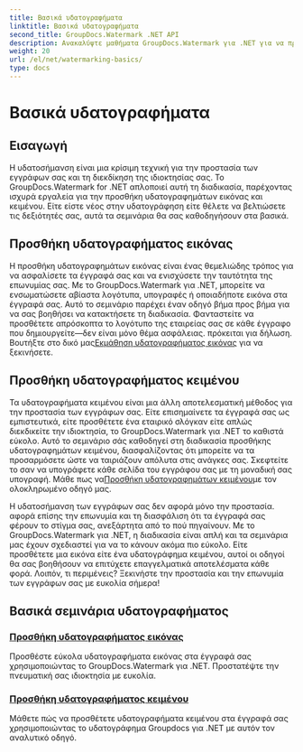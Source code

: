 ```yaml
---
title: Βασικά υδατογραφήματα
linktitle: Βασικά υδατογραφήματα
second_title: GroupDocs.Watermark .NET API
description: Ανακαλύψτε μαθήματα GroupDocs.Watermark για .NET για να προσθέσετε υδατογραφήματα εικόνας και κειμένου χωρίς κόπο. Προστατέψτε τα έγγραφά σας με αυτούς τους εύκολους οδηγούς.
weight: 20
url: /el/net/watermarking-basics/
type: docs
---
```

# Βασικά υδατογραφήματα

## Εισαγωγή
Η υδατοσήμανση είναι μια κρίσιμη τεχνική για την προστασία των εγγράφων σας και τη διεκδίκηση της ιδιοκτησίας σας. Το GroupDocs.Watermark for .NET απλοποιεί αυτή τη διαδικασία, παρέχοντας ισχυρά εργαλεία για την προσθήκη υδατογραφημάτων εικόνας και κειμένου. Είτε είστε νέος στην υδατογράφηση είτε θέλετε να βελτιώσετε τις δεξιότητές σας, αυτά τα σεμινάρια θα σας καθοδηγήσουν στα βασικά.

## Προσθήκη υδατογραφήματος εικόνας

Η προσθήκη υδατογραφημάτων εικόνας είναι ένας θεμελιώδης τρόπος για να ασφαλίσετε τα έγγραφά σας και να ενισχύσετε την ταυτότητα της επωνυμίας σας. Με το GroupDocs.Watermark για .NET, μπορείτε να ενσωματώσετε αβίαστα λογότυπα, υπογραφές ή οποιαδήποτε εικόνα στα έγγραφά σας. Αυτό το σεμινάριο παρέχει έναν οδηγό βήμα προς βήμα για να σας βοηθήσει να κατακτήσετε τη διαδικασία. Φανταστείτε να προσθέτετε απρόσκοπτα το λογότυπο της εταιρείας σας σε κάθε έγγραφο που δημιουργείτε—δεν είναι μόνο θέμα ασφάλειας. πρόκειται για δήλωση. Βουτήξτε στο δικό μας[Εκμάθηση υδατογραφήματος εικόνας](./add-image-watermark/) για να ξεκινήσετε.

## Προσθήκη υδατογραφήματος κειμένου

 Τα υδατογραφήματα κειμένου είναι μια άλλη αποτελεσματική μέθοδος για την προστασία των εγγράφων σας. Είτε επισημαίνετε τα έγγραφά σας ως εμπιστευτικά, είτε προσθέτετε ένα εταιρικό σλόγκαν είτε απλώς διεκδικείτε την ιδιοκτησία, το GroupDocs.Watermark για .NET το καθιστά εύκολο. Αυτό το σεμινάριο σάς καθοδηγεί στη διαδικασία προσθήκης υδατογραφημάτων κειμένου, διασφαλίζοντας ότι μπορείτε να τα προσαρμόσετε ώστε να ταιριάζουν απόλυτα στις ανάγκες σας. Σκεφτείτε το σαν να υπογράφετε κάθε σελίδα του εγγράφου σας με τη μοναδική σας υπογραφή. Μάθε πως να[Προσθήκη υδατογραφημάτων κειμένου](./add-text-watermark/)με τον ολοκληρωμένο οδηγό μας.

Η υδατοσήμανση των εγγράφων σας δεν αφορά μόνο την προστασία. αφορά επίσης την επωνυμία και τη διασφάλιση ότι τα έγγραφά σας φέρουν το στίγμα σας, ανεξάρτητα από το πού πηγαίνουν. Με το GroupDocs.Watermark για .NET, η διαδικασία είναι απλή και τα σεμινάρια μας έχουν σχεδιαστεί για να το κάνουν ακόμα πιο εύκολο. Είτε προσθέτετε μια εικόνα είτε ένα υδατογράφημα κειμένου, αυτοί οι οδηγοί θα σας βοηθήσουν να επιτύχετε επαγγελματικά αποτελέσματα κάθε φορά. Λοιπόν, τι περιμένεις? Ξεκινήστε την προστασία και την επωνυμία των εγγράφων σας με ευκολία σήμερα!

## Βασικά σεμινάρια υδατογραφήματος
### [Προσθήκη υδατογραφήματος εικόνας](./add-image-watermark/)
Προσθέστε εύκολα υδατογραφήματα εικόνας στα έγγραφά σας χρησιμοποιώντας το GroupDocs.Watermark για .NET. Προστατέψτε την πνευματική σας ιδιοκτησία με ευκολία.
### [Προσθήκη υδατογραφήματος κειμένου](./add-text-watermark/)
Μάθετε πώς να προσθέτετε υδατογραφήματα κειμένου στα έγγραφά σας χρησιμοποιώντας το υδατογράφημα Groupdocs για .NET με αυτόν τον αναλυτικό οδηγό.